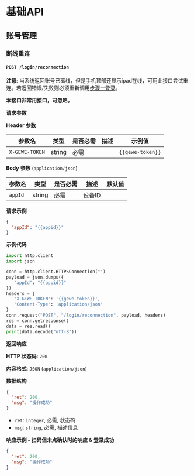 # 基础API

## 账号管理

### 断线重连

#### `POST /login/reconnection`

**注意**: 当系统返回账号已离线，但是手机顶部还显示ipad在线，可用此接口尝试重连。若返回错误/失败则必须重新调用[步骤一登录](#获取token步骤1)。

**本接口非常用接口，可忽略。**

**请求参数**

**Header 参数**

| 参数名         | 类型   | 是否必需 | 描述 | 示例值         |
| -------------- | ------ | -------- | ---- | ------------- |
| `X-GEWE-TOKEN` | string | 必需     |      | `{{gewe-token}}` |

**Body 参数** (`application/json`)

| 参数名    | 类型   | 是否必需 | 描述     | 默认值 |
| -------- | ------ | -------- | -------- | ---- |
| `appId`  | string | 必需     | 设备ID   |      |

**请求示例**

```json
{
  "appId": "{{appid}}"
}
```

**示例代码**

```python
import http.client
import json

conn = http.client.HTTPSConnection("")
payload = json.dumps({
   "appId": "{{appid}}"
})
headers = {
   'X-GEWE-TOKEN': '{{gewe-token}}',
   'Content-Type': 'application/json'
}
conn.request("POST", "/login/reconnection", payload, headers)
res = conn.getresponse()
data = res.read()
print(data.decode("utf-8"))
```

**返回响应**

**HTTP 状态码**: `200`

**内容格式**: `JSON` (`application/json`)

**数据结构**

```json
{
  "ret": 200,
  "msg": "操作成功"
}
```

* `ret`: `integer`, 必需, 状态码
* `msg`: `string`, 必需, 描述信息

**响应示例 - 扫码但未点确认时的响应 & 登录成功**

```json
{
  "ret": 200,
  "msg": "操作成功"
}
```

